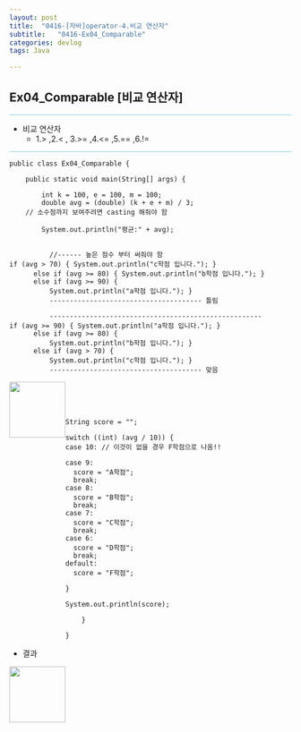 ```yaml
---
layout: post
title:  "0416-[자바]operator-4.비교 연산자"
subtitle:   "0416-Ex04_Comparable"
categories: devlog
tags: Java

---
```

## Ex04_Comparable [비교 연산자]

<hr style="height: 1px; background: skyblue; "/>

- 비교 연산자
  -  1.>  ,2.< , 3.>=  ,4.<=  ,5.== ,6.!=

<hr style="height: 1px; background: skyblue; "/>

~~~
public class Ex04_Comparable {

	public static void main(String[] args) {

		int k = 100, e = 100, m = 100;
		double avg = (double) (k + e + m) / 3;
    // 소수점까지 보여주려면 casting 해줘야 함

		System.out.println("평균:" + avg);


		  //------ 높은 점수 부터 써줘야 함
if (avg > 70) { System.out.println("c학점 입니다."); }
      else if (avg >= 80) { System.out.println("b학점 입니다."); }
      else if (avg >= 90) {
		  System.out.println("a학점 입니다."); }
		  -------------------------------------- 틀림

		  -----------------------------------------------------
if (avg >= 90) { System.out.println("a학점 입니다."); }
      else if (avg >= 80) {
		  System.out.println("b학점 입니다."); }
      else if (avg > 70) {
		  System.out.println("c학점 입니다."); }
		  -------------------------------------- 맞음

~~~
<img style="float: left;" src="https://user-images.githubusercontent.com/49095304/57605665-248ec980-75a2-11e9-8035-9f3639e8804c.jpg" width="100">
<br><br><br>

~~~    
String score = "";

switch ((int) (avg / 10)) {
case 10: // 이것이 없을 경우 F학점으로 나옴!!

case 9:
  score = "A학점";
  break;
case 8:
  score = "B학점";
  break;
case 7:
  score = "C학점";
  break;
case 6:
  score = "D학점";
  break;
default:
  score = "F학점";

}

System.out.println(score);

	}

}
~~~

- 결과

<img style="float: left;" src="https://user-images.githubusercontent.com/49095304/57605803-70417300-75a2-11e9-9548-2cd5a2f1dcd8.jpg" width="100">
